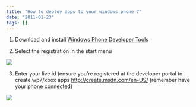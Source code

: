 ```yaml
---
title: "How to deploy apps to your windows phone 7"
date: "2011-01-23"
tags: []
---
```


1) Download and install [Windows Phone Developer Tools](http://www.microsoft.com/downloads/en/details.aspx?FamilyID=04704acf-a63a-4f97-952c-8b51b34b00ce)

2) Select the registration in the start menu

![](/images//blog/image.axd?picture=image_thumb_3.png)

3) Enter your live id (ensure you’re registered at the developer portal to create wp7/xbox apps <http://create.msdn.com/en-US/> (remember have your phone connected)

![](/images//blog/image.axd?picture=image_thumb_4.png)
